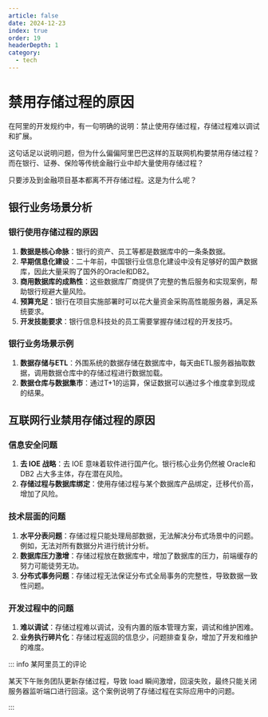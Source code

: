 ```yaml
---
article: false
date: 2024-12-23
index: true
order: 19
headerDepth: 1
category:
  - tech
---
```


# 禁用存储过程的原因

在阿里的开发规约中，有一句明确的说明：禁止使用存储过程，存储过程难以调试和扩展。

这句话足以说明问题，但为什么偏偏阿里巴巴这样的互联网机构要禁用存储过程？而在银行、证券、保险等传统金融行业中却大量使用存储过程？

只要涉及到金融项目基本都离不开存储过程。这是为什么呢？

## 银行业务场景分析

### 银行使用存储过程的原因

1. **数据是核心命脉**：银行的资产、员工等都是数据库中的一条条数据。
2. **早期信息化建设**：二十年前，中国银行业信息化建设中没有足够好的国产数据库，因此大量采购了国外的Oracle和DB2。
3. **商用数据库的成熟性**：这些数据库厂商提供了完整的售后服务和实现案例，帮助银行规避大量风险。
4. **预算充足**：银行在项目实施部署时可以花大量资金采购高性能服务器，满足系统要求。
5. **开发技能要求**：银行信息科技处的员工需要掌握存储过程的开发技巧。

### 银行业务场景示例

1. **数据存储与ETL**：外围系统的数据存储在数据库中，每天由ETL服务器抽取数据，调用数据仓库中的存储过程进行数据加载。
2. **数据仓库与数据集市**：通过T+1的运算，保证数据可以通过多个维度拿到现成的结果。

## 互联网行业禁用存储过程的原因

### 信息安全问题

1. **去 IOE 战略**：去 IOE 意味着软件进行国产化。银行核心业务仍然被 Oracle和DB2 占大多主体，存在潜在风险。
2. **存储过程与数据库绑定**：使用存储过程与某个数据库产品绑定，迁移代价高，增加了风险。

### 技术层面的问题

1. **水平分表问题**：存储过程只能处理局部数据，无法解决分布式场景中的问题。例如，无法对所有数据分片进行统计分析。
2. **数据库压力激增**：存储过程放在数据库中，增加了数据库的压力，前端缓存的努力可能徒劳无功。
3. **分布式事务问题**：存储过程无法保证分布式全局事务的完整性，导致数据一致性问题。

### 开发过程中的问题

1. **难以调试**：存储过程难以调试，没有内置的版本管理方案，调试和维护困难。
2. **业务执行碎片化**：存储过程返回的信息少，问题排查复杂，增加了开发和维护的难度。

::: info 某阿里员工的评论

某天下午账务团队更新存储过程，导致 load 瞬间激增，回滚失败，最终只能关闭服务器监听端口进行回滚。这个案例说明了存储过程在实际应用中的问题。

:::













